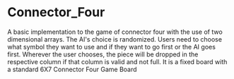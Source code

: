 # Connector_Four

A basic implementation to the game of connector four with the use of two dimensional arrays.
The AI's choice is randomized. Users need to choose what symbol they want to use and if they want to go first or the AI goes first.
Wherever the user chooses, the piece will be dropped in the respective column if that column is valid and not full.
It is a fixed board with a standard 6X7 Connector Four Game Board
